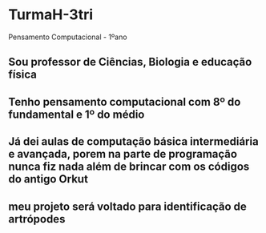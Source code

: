 # TurmaH-3tri
Pensamento Computacional - 1ºano

## Sou professor de Ciências, Biologia e educação física
## Tenho pensamento computacional com 8º do fundamental e 1º do médio
## Já dei aulas de computação básica intermediária e avançada, porem na parte de programação nunca fiz nada além de brincar com os códigos do antigo Orkut
## meu projeto será voltado para identificação de artrópodes
